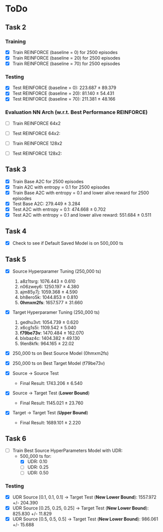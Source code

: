# ToDo

## Task 2
### Training
- [x] Train REINFORCE (baseline = 0) for 2500 episodes
- [x] Train REINFORCE (baseline = 20) for 2500 episodes
- [x] Train REINFORCE (baseline = 70) for 2500 episodes

### Testing
- [x] Test REINFORCE (baseline = 0): 223.687 $\pm$ 89.379
- [x] Test REINFORCE (baseline = 20): 81.140 $\pm$ 54.431
- [x] Test REINFORCE (baseline = 70): 211.381 $\pm$ 48.166

### Evaluation NN Arch (w.r.t. Best Performance REINFORCE)
- [ ] Train REINFORCE 64x2
- [ ] Test REINFORCE 64x2:
- [ ] Train REINFORCE 128x2
- [ ] Test REINFORCE 128x2:


## Task 3
- [x] Train Base A2C for 2500 episodes
- [x] Train A2C with entropy = 0.1 for 2500 episodes
- [x] Train Base A2C with entropy = 0.1 and lower alive reward for 2500 episodes
- [x] Test Base A2C: 279.449 $\pm$ 3.284
- [x] Test A2C with entropy = 0.1: 474.668 $\pm$ 0.702
- [x] Test A2C with entropy = 0.1 and lower alive reward: 551.684 $\pm$ 0.511

## Task 4
- [x] Check to see if Default Saved Model is on 500_000 ts

## Task 5
- [x] Source Hyperparamer Tuning (250_000 ts)
  1) a8z1tsrg: 1076.443 $\pm$ 0.610
  2) n06zwey6: 1250.197 $\pm$ 4.380
  3)  ajm85y7j: 1059.368 $\pm$ 4.590
  4)  bh8ero5k: 1044.853 $\pm$ 0.810
  5)  **0hmxm2fs**: 1657.577 $\pm$ 31.660

- [x] Target Hyperparamer Tuning (250_000 ts) 
  1) gedhu3vt: 1054.739 $\pm$ 0.620
  2) x6cg1s5i: 1109.542 $\pm$ 5.040
  3) **f79be73v**: 1470.484 $\pm$ 162.070
  4) blxbaz4c: 1404.382 $\pm$ 49.130
  5) 9len8kfk: 964.165 $\pm$ 22.02

- [x] 250_000 ts on Best Source Model (0hmxm2fs)
- [x] 250_000 ts on Best Target Model (f79be73v)
- [x] Source $\rightarrow$ Source Test
    - Final Result: 1743.206 $\pm$ 6.540
- [x] Source $\rightarrow$ Target Test (**Lower Bound**)
    - Final Result: 1145.021 $\pm$ 23.760
- [x] Target $\rightarrow$ Target Test (**Upper Bound**)
    - Final Result: 1689.101 $\pm$ 2.220

## Task 6
   - [ ] Train Best Source HyperParameters Model with UDR:
     - 500_000 ts for:
       - [x] UDR: 0.10
       - [ ] UDR: 0.25
       - [ ] UDR: 0.50 

### Testing
   - [x] UDR Source [0.1, 0.1, 0.1] $\rightarrow$ Target Test (**New Lower Bound**): 1557.972 +/- 204.390
   - [x] UDR Source [0.25, 0.25, 0.25] $\rightarrow$ Target Test (**New Lower Bound**): 825.830 +/- 11.829
   - [x] UDR Source [0.5, 0.5, 0.5] $\rightarrow$ Target Test (**New Lower Bound**): 986.061 +/- 15.688
